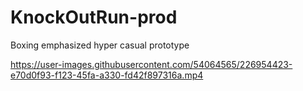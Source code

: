 # KnockOutRun-prod
 Boxing emphasized hyper casual prototype


https://user-images.githubusercontent.com/54064565/226954423-e70d0f93-f123-45fa-a330-fd42f897316a.mp4

